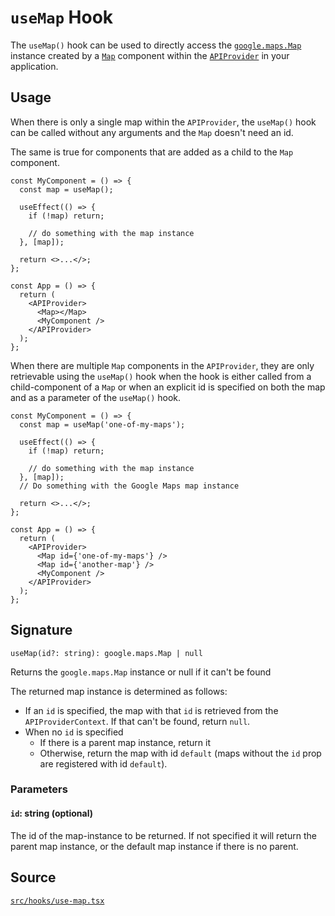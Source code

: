 # `useMap` Hook

The `useMap()` hook can be used to directly access the
[`google.maps.Map`][gmp-map-ref] instance created by a
[`Map`](../components/map.md) component within the
[`APIProvider`](../components/api-provider.md) in your application.

## Usage

When there is only a single map within the `APIProvider`, the `useMap()`
hook can be called without any arguments and the `Map` doesn't need an id.

The same is true for components that are added as a child to the `Map`
component.

```tsx
const MyComponent = () => {
  const map = useMap();

  useEffect(() => {
    if (!map) return;

    // do something with the map instance
  }, [map]);

  return <>...</>;
};

const App = () => {
  return (
    <APIProvider>
      <Map></Map>
      <MyComponent />
    </APIProvider>
  );
};
```

When there are multiple `Map` components in the `APIProvider`, they are only retrievable
using the `useMap()` hook when the hook is either called from a child-component of
a `Map` or when an explicit id is specified on both the map and as a parameter of
the `useMap()` hook.

```tsx
const MyComponent = () => {
  const map = useMap('one-of-my-maps');

  useEffect(() => {
    if (!map) return;

    // do something with the map instance
  }, [map]);
  // Do something with the Google Maps map instance

  return <>...</>;
};

const App = () => {
  return (
    <APIProvider>
      <Map id={'one-of-my-maps'} />
      <Map id={'another-map'} />
      <MyComponent />
    </APIProvider>
  );
};
```

## Signature

`useMap(id?: string): google.maps.Map | null`

Returns the `google.maps.Map` instance or null if it can't be found

The returned map instance is determined as follows:

- If an `id` is specified, the map with that `id` is retrieved from the
  `APIProviderContext`.
  If that can't be found, return `null`.
- When no `id` is specified
  - If there is a parent map instance, return it
  - Otherwise, return the map with id `default` (maps without the `id` prop
    are registered with id `default`).

### Parameters

#### `id`: string (optional)

The id of the map-instance to be returned. If not specified it will return
the parent map instance, or the default map instance if there is no parent.

## Source

[`src/hooks/use-map.tsx`][src]

[src]: https://github.com/visgl/react-google-maps/blob/main/src/hooks/use-map.tsx
[gmp-map-ref]: https://developers.google.com/maps/documentation/javascript/reference/map#Map
